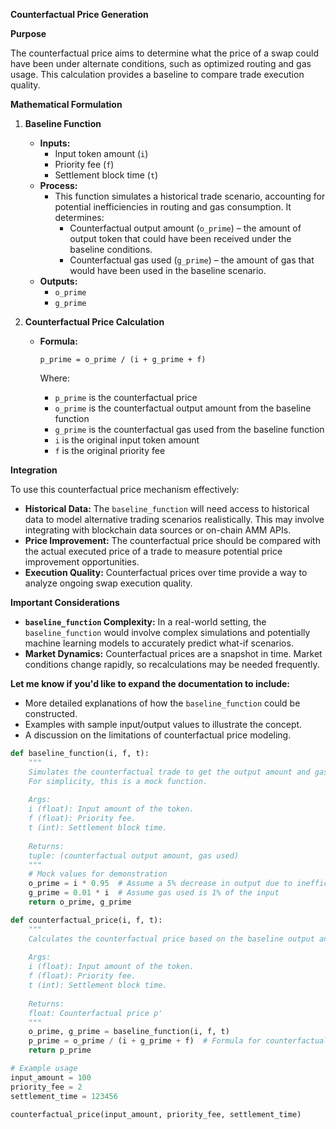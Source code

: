 **Counterfactual Price Generation**

**Purpose**

The counterfactual price aims to determine what the price of a swap could have been under alternate conditions, such as optimized routing and gas usage. This calculation provides a baseline to compare trade execution quality.

**Mathematical Formulation**

1.  **Baseline Function**
    * **Inputs:**
        * Input token amount (`i`)
        * Priority fee (`f`)
        * Settlement block time (`t`)
    * **Process:**
        * This function simulates a historical trade scenario, accounting for potential inefficiencies in routing and gas consumption. It determines:
            * Counterfactual output amount (`o_prime`) –  the amount of output token that could have been received under the baseline conditions.
            * Counterfactual gas used (`g_prime`) – the amount of gas that would have been used in the baseline scenario.
    * **Outputs:**
        *  `o_prime`
        *  `g_prime`

2.  **Counterfactual Price Calculation**
    * **Formula:**
    
        ```
        p_prime = o_prime / (i + g_prime + f) 
        ```

        Where:
        * `p_prime` is the counterfactual price
        * `o_prime` is the counterfactual output amount from the baseline function
        * `g_prime` is the counterfactual gas used from the baseline function
        * `i` is the original input token amount
        * `f` is the original priority fee

**Integration**

To use this counterfactual price mechanism effectively:

* **Historical Data:** The `baseline_function` will need access to historical data to model alternative trading scenarios realistically. This may involve integrating with blockchain data sources or on-chain AMM APIs.
* **Price Improvement:**  The counterfactual price should be compared with the actual executed price of a trade to measure potential price improvement opportunities.
* **Execution Quality:** Counterfactual prices over time provide a way to analyze ongoing swap execution quality.

**Important Considerations**

* **`baseline_function` Complexity:**  In a real-world setting, the `baseline_function` would involve complex simulations and potentially machine learning models to accurately predict what-if scenarios.
* **Market Dynamics:** Counterfactual prices are a snapshot in time. Market conditions change rapidly, so recalculations may be needed frequently.

**Let me know if you'd like to expand the documentation to include:**

* More detailed explanations of how the `baseline_function` could be constructed.
* Examples with sample input/output values to illustrate the concept.
* A discussion on the limitations of counterfactual price modeling. 

```python
def baseline_function(i, f, t):
    """
    Simulates the counterfactual trade to get the output amount and gas used.
    For simplicity, this is a mock function.
    
    Args:
    i (float): Input amount of the token.
    f (float): Priority fee.
    t (int): Settlement block time.
    
    Returns:
    tuple: (counterfactual output amount, gas used)
    """
    # Mock values for demonstration
    o_prime = i * 0.95  # Assume a 5% decrease in output due to inefficiencies not optimized
    g_prime = 0.01 * i  # Assume gas used is 1% of the input
    return o_prime, g_prime

def counterfactual_price(i, f, t):
    """
    Calculates the counterfactual price based on the baseline output and gas used.
    
    Args:
    i (float): Input amount of the token.
    f (float): Priority fee.
    t (int): Settlement block time.
    
    Returns:
    float: Counterfactual price p'
    """
    o_prime, g_prime = baseline_function(i, f, t)
    p_prime = o_prime / (i + g_prime + f)  # Formula for counterfactual price
    return p_prime

# Example usage
input_amount = 100
priority_fee = 2
settlement_time = 123456

counterfactual_price(input_amount, priority_fee, settlement_time)
```